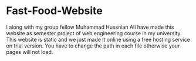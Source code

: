 # Fast-Food-Website
I along with my group fellow Muhammad Hussnian Ali have made this website as semester project of web engineering course in my university. This website is static and we just made it online using a free hosting service on trial version.
You have to change the path in each file otherwise your pages will not load.
